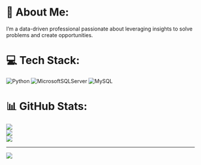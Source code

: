 # 💫 About Me:
I’m a data-driven professional passionate about leveraging insights to solve problems and create opportunities. 


# 💻 Tech Stack:
![Python](https://img.shields.io/badge/python-3670A0?style=for-the-badge&logo=python&logoColor=ffdd54) ![MicrosoftSQLServer](https://img.shields.io/badge/Microsoft%20SQL%20Server-CC2927?style=for-the-badge&logo=microsoft%20sql%20server&logoColor=white) ![MySQL](https://img.shields.io/badge/mysql-4479A1.svg?style=for-the-badge&logo=mysql&logoColor=white)
# 📊 GitHub Stats:
![](https://github-readme-stats.vercel.app/api?username=adeajayiportfolio&theme=dark&hide_border=false&include_all_commits=false&count_private=false)<br/>
![](https://github-readme-streak-stats.herokuapp.com/?user=adeajayiportfolio&theme=dark&hide_border=false)<br/>
![](https://github-readme-stats.vercel.app/api/top-langs/?username=adeajayiportfolio&theme=dark&hide_border=false&include_all_commits=false&count_private=false&layout=compact)

---
[![](https://visitcount.itsvg.in/api?id=adeajayiportfolio&icon=0&color=0)](https://visitcount.itsvg.in)

<!-- Proudly created with GPRM ( https://gprm.itsvg.in ) -->
